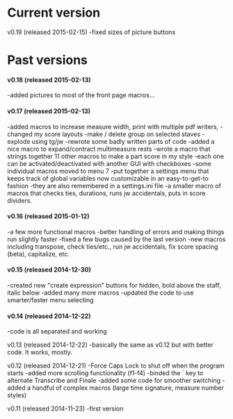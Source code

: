 # Current version

v0.19 (released 2015-02-15)
-fixed sizes of picture buttons

# Past versions

#### v0.18 (released 2015-02-13)
-added pictures to most of the front page macros...

#### v0.17 (released 2015-02-13)
-added macros to increase measure width, print with multiple pdf writers,
-changed my score layouts
-make / delete group on selected staves
-explode using tg/jw
-rewrote some badly written parts of code
-added a nice macro to expand/contract multimeasure rests
-wrote a macro that strings together 11 other macros to make a part score in my style
	-each one can be activated/deactivated with another GUI with checkboxes
	-some individual macros moved to menu 7
-put together a settings menu that keeps track of global variables now customizable in an easy-to-get-to fashion
	-they are also remembered in a settings.ini file
-a smaller macro of macros that checks ties, durations, runs jw accidentals, puts in score dividers.

#### v0.16 (released 2015-01-12)
-a few more functional macros
-better handling of errors and making things run slightly faster
-fixed a few bugs caused by the last version
-new macros including transpose, check ties/etc., run jw accidentals, fix score spacing (beta), capitalize, etc.


#### v0.15 (released 2014-12-30)
-created new "create expression" buttons for hidden, bold above the staff, italic below
-added many more macros
-updated the code to use smarter/faster menu selecting

#### v0.14 (released 2014-12-22)
-code is all separated and working

v0.13 (released 2014-12-22)
-basically the same as v0.12 but with better code.  It works, mostly.

v0.12 (released 2014-12-21)
-Force Caps Lock to shut off when the program starts
-added more scrolling functionality (f1-f4)
-binded the ` key to alternate Transcribe and Finale
-added some code for smoother switching
-added a handful of complex macros (large time signature, measure number styles)

v0.11 (released 2014-11-23)
-first version
